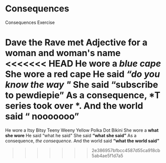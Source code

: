 ﻿# Consequences
Consequences Exercise


Dave the Rave
met
**Adjective for a woman and woman's name**
<<<<<<< HEAD
He wore a *blue cape*
She wore a **red cape**
He said *“do you know the way "*
She said **“subscribe to pewdiepie”**
As a consequence, *T series took over *.
And the world said **“ nooooooo”**
=======
He wore a Itsy Bitsy Teeny Weeny Yellow Polka Dot Bikini
She wore a **what she wore**
He said “what he said"
She said **“what she said”**
As a consequence, *the consequence*.
And the world said **“what the world said”**
>>>>>>> 2e386957bfbcc4587d55ca918cb5ab4ae5f1d7a5
